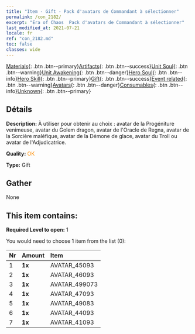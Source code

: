 ```yaml
---
title: "Item - Gift - Pack d'avatars de Commandant à sélectionner"
permalink: /con_2182/
excerpt: "Era of Chaos  Pack d'avatars de Commandant à sélectionner"
last_modified_at: 2021-07-21
locale: fr
ref: "con_2182.md"
toc: false
classes: wide
---
```

 [Materials](/ItemsFR/){: .btn .btn--primary}[Artifacts](/ItemsFR/Artifacts/){: .btn .btn--success}[Unit Soul](/ItemsFR/UnitSoul/){: .btn .btn--warning}[Unit Awakening](/ItemsFR/UnitAwakening/){: .btn .btn--danger}[Hero Soul](/ItemsFR/HeroSoul/){: .btn .btn--info}[Hero Skill](/ItemsFR/HeroSkill/){: .btn .btn--primary}[Gift](/ItemsFR/Gift/){: .btn .btn--success}[Event related](/ItemsFR/Events/){: .btn .btn--warning}[Avatars](/ItemsFR/Avatars/){: .btn .btn--danger}[Consumables](/ItemsFR/Consumables/){: .btn .btn--info}[Unknown](/ItemsFR/Unknown/){: .btn .btn--primary}

## Détails
 **Description:** À utiliser pour obtenir au choix : avatar de la Progéniture venimeuse, avatar du Golem dragon, avatar de l'Oracle de Regna, avatar de la Sorcière maléfique, avatar de la Démone de glace, avatar du Troll ou avatar de l'Adjudicatrice.

 **Quality:** <span style="color: #FF8C00">OK</span>

 **Type:** Gift

## Gather

  None

## This item contains:

 **Required Level to open:** 1

 You would need to choose 1 item from the list (0):

  | Nr | Amount |     Item    |
  |:---|:-------|:------------|
  | 1 |  **1x** | AVATAR_45093 |  | 
  | 2 |  **1x** | AVATAR_46093 |  | 
  | 3 |  **1x** | AVATAR_499073 |  | 
  | 4 |  **1x** | AVATAR_47093 |  | 
  | 5 |  **1x** | AVATAR_49083 |  | 
  | 6 |  **1x** | AVATAR_44093 |  | 
  | 7 |  **1x** | AVATAR_41093 |  | 
